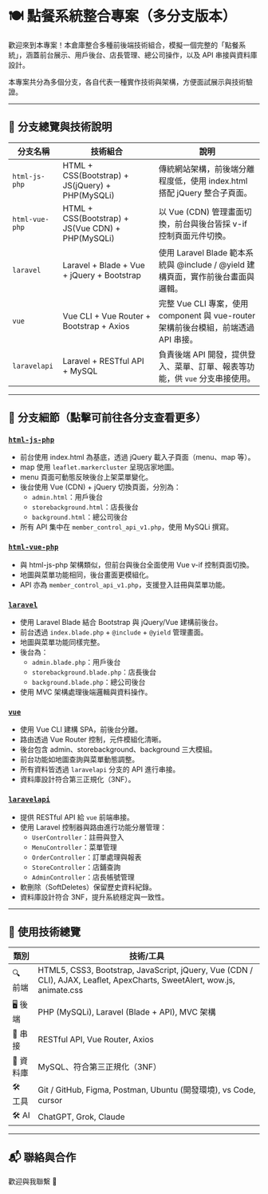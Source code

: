 # 🍽️ 點餐系統整合專案（多分支版本）

歡迎來到本專案！本倉庫整合多種前後端技術組合，模擬一個完整的「點餐系統」，涵蓋前台展示、用戶後台、店長管理、總公司操作，以及 API 串接與資料庫設計。

本專案共分為多個分支，各自代表一種實作技術與架構，方便面試展示與技術驗證。

---

## 📂 分支總覽與技術說明

| 分支名稱           | 技術組合                                              | 說明 |
|--------------------|-------------------------------------------------------|------|
| `html-js-php`      | HTML + CSS(Bootstrap) + JS(jQuery) + PHP(MySQLi)     | 傳統網站架構，前後端分離程度低，使用 index.html 搭配 jQuery 整合子頁面。 |
| `html-vue-php`     | HTML + CSS(Bootstrap) + JS(Vue CDN) + PHP(MySQLi)    | 以 Vue (CDN) 管理畫面切換，前台與後台皆採 v-if 控制頁面元件切換。 |
| `laravel`          | Laravel + Blade + Vue + jQuery + Bootstrap           | 使用 Laravel Blade 範本系統與 @include / @yield 建構頁面，實作前後台畫面與邏輯。 |
| `vue`              | Vue CLI + Vue Router + Bootstrap + Axios             | 完整 Vue CLI 專案，使用 component 與 vue-router 架構前後台模組，前端透過 API 串接。 |
| `laravelapi`       | Laravel + RESTful API + MySQL                        | 負責後端 API 開發，提供登入、菜單、訂單、報表等功能，供 `vue` 分支串接使用。 |

---

## 🧠 分支細節（點擊可前往各分支查看更多）

### [`html-js-php`](https://github.com/amu981015/beverage/tree/html-js-php)
- 前台使用 index.html 為基底，透過 jQuery 載入子頁面（menu、map 等）。
- map 使用 `leaflet.markercluster` 呈現店家地圖。
- menu 頁面可動態反映後台上架菜單變化。
- 後台使用 Vue (CDN) + jQuery 切換頁面，分別為：
  - `admin.html`：用戶後台
  - `storebackground.html`：店長後台
  - `background.html`：總公司後台
- 所有 API 集中在 `member_control_api_v1.php`，使用 MySQLi 撰寫。

### [`html-vue-php`](https://github.com/amu981015/beverage/tree/html-vue-php)
- 與 html-js-php 架構類似，但前台與後台全面使用 Vue v-if 控制頁面切換。
- 地圖與菜單功能相同，後台畫面更模組化。
- API 亦為 `member_control_api_v1.php`，支援登入註冊與菜單功能。

### [`laravel`](https://github.com/amu981015/beverage/tree/laravel)
- 使用 Laravel Blade 結合 Bootstrap 與 jQuery/Vue 建構前後台。
- 前台透過 `index.blade.php` + `@include` + `@yield` 管理畫面。
- 地圖與菜單功能同樣完整。
- 後台為：
  - `admin.blade.php`：用戶後台
  - `storebackground.blade.php`：店長後台
  - `background.blade.php`：總公司後台
- 使用 MVC 架構處理後端邏輯與資料操作。

### [`vue`](https://github.com/amu981015/beverage/tree/vue)
- 使用 Vue CLI 建構 SPA，前後台分離。
- 路由透過 Vue Router 控制，元件模組化清晰。
- 後台包含 admin、storebackground、background 三大模組。
- 前台功能如地圖查詢與菜單動態調整。
- 所有資料皆透過 `laravelapi` 分支的 API 進行串接。
- 資料庫設計符合第三正規化（3NF）。

### [`laravelapi`](https://github.com/amu981015/beverage/tree/laravelapi)
- 提供 RESTful API 給 `vue` 前端串接。
- 使用 Laravel 控制器與路由進行功能分層管理：
  - `UserController`：註冊與登入
  - `MenuController`：菜單管理
  - `OrderController`：訂單處理與報表
  - `StoreController`：店鋪查詢
  - `AdminController`：店長帳號管理
- 軟刪除（SoftDeletes）保留歷史資料紀錄。
- 資料庫設計符合 3NF，提升系統穩定與一致性。

---

## 🔧 使用技術總覽

| 類別        | 技術/工具                                                       |
|-------------|------------------------------------------------------------------|
| 🔍 前端     | HTML5, CSS3, Bootstrap, JavaScript, jQuery, Vue (CDN / CLI), AJAX, Leaflet, ApexCharts, SweetAlert, wow.js, animate.css |
| 🖥️ 後端     | PHP (MySQLi), Laravel (Blade + API), MVC 架構                    |
| 📡 串接     | RESTful API, Vue Router, Axios                                   |
| 💾 資料庫   | MySQL、符合第三正規化（3NF）                                     |
| 🛠️ 工具     | Git / GitHub, Figma, Postman, Ubuntu (開發環境), vs Code, cursor                  |
| 🛠️ AI     | ChatGPT, Grok, Claude                  |

---


## 📬 聯絡與合作

歡迎與我聯繫 🙌  
